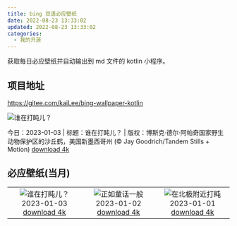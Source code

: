 ```yaml
---
title: bing 双语必应壁纸
date: 2022-08-23 13:33:02
updated: 2022-08-23 13:33:02
categories:
  - 我的开源
---
```


获取每日必应壁纸并自动输出到 md 文件的 kotlin 小程序。

## 项目地址

<https://gitee.com/kaiLee/bing-wallpaper-kotlin>

![谁在打盹儿？](https://cn.bing.com/th?id=OHR.SandhillSleeping_ZH-CN8483997851_UHD.jpg&w=1000)

今日：2023-01-03 | 标题：谁在打盹儿？ | 版权：博斯克·德尔·阿帕奇国家野生动物保护区的沙丘鹤，美国新墨西哥州 (© Jay Goodrich/Tandem Stills + Motion) [download 4k](https://cn.bing.com/th?id=OHR.SandhillSleeping_ZH-CN8483997851_UHD.jpg)

## 必应壁纸(当月)

|  |  |  |
| :----: | :----: | :----: |
| ![谁在打盹儿？](https://cn.bing.com/th?id=OHR.SandhillSleeping_ZH-CN8483997851_UHD.jpg&pid=hp&w=384&h=216&rs=1&c=4) <br/>2023-01-03 [download 4k](https://cn.bing.com/th?id=OHR.SandhillSleeping_ZH-CN8483997851_UHD.jpg)| ![正如童话一般](https://cn.bing.com/th?id=OHR.HohenzollernBurg_ZH-CN8109082566_UHD.jpg&pid=hp&w=384&h=216&rs=1&c=4) <br/>2023-01-02 [download 4k](https://cn.bing.com/th?id=OHR.HohenzollernBurg_ZH-CN8109082566_UHD.jpg)| ![在北极附近打盹](https://cn.bing.com/th?id=OHR.NorwayNYD_ZH-CN7856439066_UHD.jpg&pid=hp&w=384&h=216&rs=1&c=4) <br/>2023-01-01 [download 4k](https://cn.bing.com/th?id=OHR.NorwayNYD_ZH-CN7856439066_UHD.jpg)|
